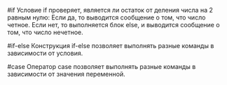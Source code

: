 #if 
Условие if проверяет, является ли остаток от деления числа на 2 равным нулю:
Если да, то выводится сообщение о том, что число четное.
Если нет, то выполняется блок else, и выводится сообщение о том, что число нечетное.

#if-else
Конструкция if-else позволяет выполнять разные команды в зависимости от условия.

#case
Оператор case позволяет выполнять разные команды в зависимости от значения переменной.
